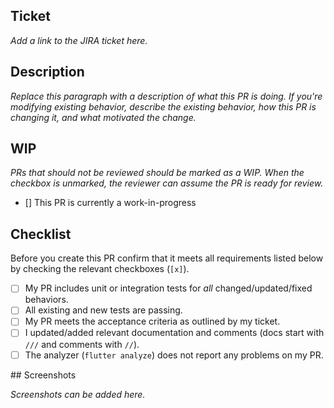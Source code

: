 ## Ticket

*Add a link to the JIRA ticket here.*

## Description

*Replace this paragraph with a description of what this PR is doing. If you're modifying existing behavior, describe the existing behavior, how this PR is changing it, and what motivated the change.*

## WIP

*PRs that should not be reviewed should be marked as a WIP. When the checkbox is unmarked, the reviewer can assume the PR is ready for review.*

- [] This PR is currently a work-in-progress

## Checklist

Before you create this PR confirm that it meets all requirements listed below by checking the relevant checkboxes (`[x]`).

- [ ] My PR includes unit or integration tests for *all* changed/updated/fixed behaviors.
- [ ] All existing and new tests are passing.
- [ ] My PR meets the acceptance criteria as outlined by my ticket.
- [ ] I updated/added relevant documentation and comments (docs start with `///` and comments with `//`).
- [ ] The analyzer (`flutter analyze`) does not report any problems on my PR.

## Screenshots

*Screenshots can be added here.*
